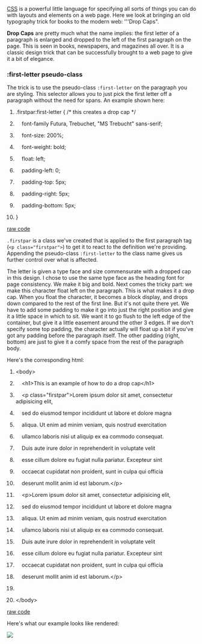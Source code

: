 <div id="wikitext">

<span id="excerpt"></span>
[CSS](http://wiki.tamouse.org?n=Technology.CSS?action=print) is a
powerful little language for specifying all sorts of things you can do
with layouts and elements on a web page. Here we look at bringing an old
typography trick for books to the modern web: '''Drop Caps". <span
id="excertpend"></span>

**Drop Caps** are pretty much what the name implies: the first letter of
a paragraph is enlarged and dropped to the left of the first paragraph
on the page. This is seen in books, newspapers, and magazines all over.
It is a classic design trick that can be successfully brought to a web
page to give it a bit of elegance.

<div class="vspace">

</div>

### :first-letter pseudo-class

The trick is to use the pseudo-class `:first-letter` on the paragraph
you are styling. This selector allows you to just pick the first letter
off a paragraph without the need for spans. An example shown here:

<div class="vspace">

</div>

<div id="sourceblock1" class="sourceblock">

<div class="sourceblocktext">

<div class="css">

1.  <div class="de1">

    <span class="re1">.firstpar</span><span class="re2">:first-letter
    </span><span class="br0">{</span> <span class="coMULTI">/\* this
    creates a drop cap \*/</span>

    </div>

2.  <div class="de1">

        <span class="kw1">font-family</span> Futura<span
    class="sy0">,</span> Trebuchet<span class="sy0">,</span> <span
    class="st0">"MS Trebucht"</span> <span
    class="kw2">sans-serif</span><span class="sy0">;</span>

    </div>

3.  <div class="de1">

        <span class="kw1">font-size</span><span class="sy0">:</span>
    <span class="re3">200%</span><span class="sy0">;</span>

    </div>

4.  <div class="de1">

        <span class="kw1">font-weight</span><span class="sy0">:</span>
    <span class="kw2">bold</span><span class="sy0">;</span>

    </div>

5.  <div class="de2">

        <span class="kw1">float</span><span class="sy0">:</span> <span
    class="kw1">left</span><span class="sy0">;</span>

    </div>

6.  <div class="de1">

        <span class="kw1">padding-left</span><span class="sy0">:</span>
    <span class="nu0">0</span><span class="sy0">;</span>

    </div>

7.  <div class="de1">

        <span class="kw1">padding-top</span><span class="sy0">:</span>
    <span class="re3">5px</span><span class="sy0">;</span>

    </div>

8.  <div class="de1">

        <span class="kw1">padding-right</span><span class="sy0">:</span>
    <span class="re3">5px</span><span class="sy0">;</span>

    </div>

9.  <div class="de1">

        <span class="kw1">padding-bottom</span><span
    class="sy0">:</span> <span class="re3">5px</span><span
    class="sy0">;</span>

    </div>

10. <div class="de2">

    <span class="br0">}</span>

    </div>

</div>

</div>

<div class="sourceblocklink">

[raw
code](http://wiki.tamouse.org?n=Technology.DropCapsWithCSS?action=sourceblock&num=1)

</div>

</div>

`.firstpar` is a class we've created that is applied to the first
paragraph tag (`<p class="firstpar">`) to get it to react to the
definition we're providing. Appending the pseudo-class `:first-letter`
to the class name gives us further control over what is affected.

The letter is given a type face and size commensurate with a dropped cap
in this design. I chose to use the same type face as the heading font
for page consistency. We make it big and bold. Next comes the tricky
part: we make this character float left on the paragraph. This is what
makes it a drop cap. When you float the character, it becomes a block
display, and drops down compared to the rest of the first line. But it's
not quite there yet. We have to add some padding to make it go into just
the right position and give it a little space in which to sit. We want
it to go flush to the left edge of the container, but give it a little
easement around the other 3 edges. If we don't specify some top padding,
the character actually will float up a bit if you've got any padding
before the paragraph itself. The other padding (right, bottom) are just
to give it a comfy space from the rest of the paragraph body.

Here's the corresponding html:

<div class="vspace">

</div>

<div id="sourceblock2" class="sourceblock">

<div class="sourceblocktext">

<div class="html4strict">

1.  <div class="de1">

    <span class="sc2">\<<span class="kw2">body</span>\></span>

    </div>

2.  <div class="de1">

        <span class="sc2">\<<span class="kw2">h1</span>\></span>This is
    an example of how to do a drop cap<span class="sc2">\<<span
    class="sy0">/</span><span class="kw2">h1</span>\></span>

    </div>

3.  <div class="de1">

        <span class="sc2">\<<span class="kw2">p</span> <span
    class="kw3">class</span><span class="sy0">=</span><span
    class="st0">"firstpar"</span>\></span>Lorem ipsum dolor sit amet,
    consectetur adipisicing elit,

    </div>

4.  <div class="de1">

        sed do eiusmod tempor incididunt ut labore et dolore magna

    </div>

5.  <div class="de2">

        aliqua. Ut enim ad minim veniam, quis nostrud exercitation

    </div>

6.  <div class="de1">

        ullamco laboris nisi ut aliquip ex ea commodo consequat.

    </div>

7.  <div class="de1">

        Duis aute irure dolor in reprehenderit in voluptate velit

    </div>

8.  <div class="de1">

        esse cillum dolore eu fugiat nulla pariatur. Excepteur sint

    </div>

9.  <div class="de1">

        occaecat cupidatat non proident, sunt in culpa qui officia

    </div>

10. <div class="de2">

        deserunt mollit anim id est laborum.<span class="sc2">\<<span
    class="sy0">/</span><span class="kw2">p</span>\></span>

    </div>

11. <div class="de1">

        <span class="sc2">\<<span class="kw2">p</span>\></span>Lorem
    ipsum dolor sit amet, consectetur adipisicing elit,

    </div>

12. <div class="de1">

        sed do eiusmod tempor incididunt ut labore et dolore magna

    </div>

13. <div class="de1">

        aliqua. Ut enim ad minim veniam, quis nostrud exercitation

    </div>

14. <div class="de1">

        ullamco laboris nisi ut aliquip ex ea commodo consequat.

    </div>

15. <div class="de2">

        Duis aute irure dolor in reprehenderit in voluptate velit

    </div>

16. <div class="de1">

        esse cillum dolore eu fugiat nulla pariatur. Excepteur sint

    </div>

17. <div class="de1">

        occaecat cupidatat non proident, sunt in culpa qui officia

    </div>

18. <div class="de1">

        deserunt mollit anim id est laborum.<span class="sc2">\<<span
    class="sy0">/</span><span class="kw2">p</span>\></span>

    </div>

19. <div class="de1">

     

    </div>

20. <div class="de2">

    <span class="sc2">\<<span class="sy0">/</span><span
    class="kw2">body</span>\></span>

    </div>

</div>

</div>

<div class="sourceblocklink">

[raw
code](http://wiki.tamouse.org?n=Technology.DropCapsWithCSS?action=sourceblock&num=2)

</div>

</div>

Here's what our example looks like rendered:

<div class="vspace">

</div>

<div>

![](http://wiki.tamouse.org?n=uploads.Technology.DropCapsWithCSS.drop-cap-example.png)

</div>

<div class="vspace">

</div>

</div>

